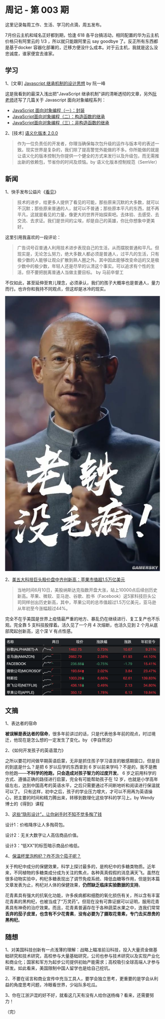 # 周记 - 第 003 期

这里记录每周工作、生活、学习的点滴，周五发布。

7月份云主机和域名正好都到期，恰逢 618 各平台搞活动，相同配置的华为云主机价格只有阿里云的 1/3 ，所以就只能跟阿里云 say goodbye 了。反正所有东西都是基于docker 容器化部署的，迁移方便没什么成本。对于云主机，我就是这么没忠诚度，谁家便宜去谁家。



## 学习

1、[文章] [Javascript 继承机制的设计思想](http://www.ruanyifeng.com/blog/2011/06/designing_ideas_of_inheritance_mechanism_in_javascript.html) by 阮一峰

这是我看到的最深入浅出把"JavaScript 继承机制"讲的清晰透彻的文章，另外[阮老师](http://www.ruanyifeng.com/blog/)还写了几篇关于 Javascript 面向对象编程系列：

- [JavaScript 面向对象编程（一）：封装](http://www.ruanyifeng.com/blog/2010/05/object-oriented_javascript_encapsulation.html)
- [JavaScript面向对象编程（二）：构造函数的继承](http://www.ruanyifeng.com/blog/2010/05/object-oriented_javascript_inheritance.html)
- [JavaScript面向对象编程（三）：非构造函数的继承](http://www.ruanyifeng.com/blog/2010/05/object-oriented_javascript_inheritance_continued.html)

2、[技术] [语义化版本 2.0.0](https://semver.org/lang/zh-CN/)

> 作为一位负责任的开发者，你理当确保每次包升级的运作与版本号的表述一致。现实世界是复杂的，我们除了提高警觉外能做的不多。你所能做的就是让语义化的版本控制为你提供一个健全的方式来发行以及升级包，而无需推出新的依赖包，节省你的时间及烦恼。by 语义化版本控制规范（SemVer）



## 新闻

1、快手发布公益片《[看见](https://haokan.baidu.com/v?vid=1151481486812266483&pd=bjh&fr=bjhauthor&type=video)》

> 技术的进步，给更多人提供了看见的可能，那些原来沉默的大多数，就可以不沉默；那些原来普通的人，就可以不普通；那些原本平凡的东西，就不再平凡，这就是看见的力量，像更大的世界开始探索吧。去体验、去感受、去交流、去求证。我们是世间的尘埃，却是自己的英雄，你比你想象中更美好。

这里引用我喜欢的一段评论：

> 广告词号召普通人利用技术进步表现自己的生活，从而摆脱普通和平凡。但现实是，无论怎么努力，绝大多数人都必须是普通人，过平凡的生活，只有极少数的人能够让观众扩散到熟人圈之外。其中因此能够改变命运的又是极少数中的极少数，年轻人还是尽早的认清这个事实。可以追求有个性的生活，但不要把脱离普通人当做主要目标。 by 马前卒督工

不仅如此，甚至延伸至育儿理念，必须承认，我们的孩子大概率也是普通人，量力而行。也许你和我持不同观点，但这却是冰冷的现实。

![游民星空](https://raw.githubusercontent.com/gukt/images/master/github/imagesgamersky_01small_02_2020661433D70.jpg) 

2、[美五大科技巨头股价盘中齐创新高：苹果市值超1.5万亿美元](https://www.thepaper.cn/newsDetail_forward_7787922)

> 当地时间6月10日，美股纳斯达克指数开盘大涨，站上10000点后续创历史新高。苹果、微软、亚马逊、谷歌、脸书（Facebook）这5家科技巨头公司同样创出历史新高，其中，苹果公司的总市值超过1.5万亿美元，亚马逊从年初至今涨幅超过44%。

完全不在乎美国是世界上疫情最严重的地方、暴乱仍在继续进行、复工复产也不乐观。完全靠 5 支科技股撑着。活久见了一个月 4 次熔断，也活久见到 2 个月从底部爬起创新高，这个深 V 有点性感。

![img](https://raw.githubusercontent.com/gukt/images/master/github/images888.png)



## 文摘

1、表达者的宿命

**被误解是表达者的宿命**，很多年前讲过的话，只是代表他多年前的观点，时过境迁，他现在是怎么想的一定发生了变化。by 《李自然说》

2、《如何开发孩子的英语潜力》 

之所以要花时间做早期英语启蒙，无非是抓住孩子学习语言的敏感期窗口，但是目的到底是什么？是把 6 岁以后学的东西拿到 6 岁以前来学吗？不是的，我不是教你抢跑——**不科学的抢跑，只会造成对孩子智力的过度开发**。 6 岁之前用科学的方式、遵循正确的路径进行启蒙，完全有可能帮助孩子在 12 岁，也就是小学高年级左右，达到中国高考的英语水平，之后只需要通过不间断地听和阅读进行保温就可以了。 只有这样，初中之后，孩子的学业压力增大，才可以不用再为英语操心，把主要的时间和精力腾出来，转移到数理化这些学科的学习上。by Wendy 博士的《得到》课程

3、[这些“隐形设计”，让你剁手时不知不觉多掏了钱](https://www.guokr.com/article/445733/)

设计1：价格降序让人多掏荷包。

设计2：无关大数字让人高估商品价值。

设计3：“低XX”的标签暗示商品价格低。

4、[保温杯里泡枸杞？咋不泡个茄子呢？](https://songshuhui.net/archives/106442)

关于枸杞中成分的保健效果，科学上探讨最多的，是枸杞中的多糖类物质。近年来，不同植物的多糖类成分成为关注的焦点，各种真真假假的消息满天飞。虽然在很多动物实验中，枸杞多糖表现出了调节免疫系统、降低血糖等作用，但是到本篇文章发表为止，枸杞对人体的保健效果，**仍然缺乏临床实验数据的支持**。

花青素具有强大的抗氧化功能，许多疾病都和细胞的氧化损伤有关，所以含有丰富花青素的黑枸杞，也被当成了“万灵药”。但现在没有可靠证据可以证明，服用花青素具有神奇的治疗效果。而且，花青素普遍存在于各种蔬菜水果之中，连我们常常**丢弃的茄子皮里，也含有不少花青素**，**没有必要为了摄取花青素，专门去买昂贵的黑枸杞**。



## 随想

1、对美国科技创新有一点浅薄的理解：战略上瞄准前沿科技，投入大量资金做基础研究和技术研究，高校参与大量基础研究，公司也参与技术研究以及实现产业化和商业化；国家和军方为起步公司提供初始产能需求；高校吸引全球高端人才参与研发。如此看来，美国限制中国人留学也是给自己挖坑。

2、不要在谣言和商业宣传中充当工具人，要学会独立思考，更重要的是学会从利益的角度思考问题，冷眼看世界，少站队多吃瓜。

3、你在江浙沪混的好不好，就看这几天有没有人给你送杨梅？看来，还需要努力！



（完）



